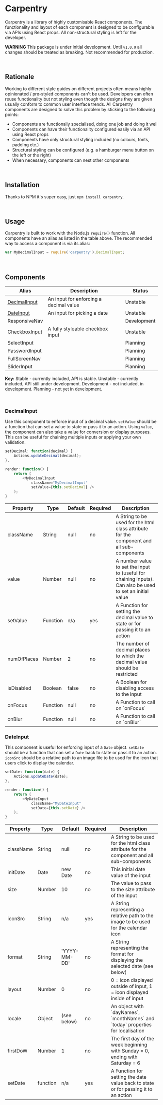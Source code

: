 # Carpentry

Carpentry is a library of highly customisable React components. The functionality and layout
of each component is designed to be configurable via APIs using React props. All non-structural
styling is left for the developer.

**WARNING** This package is under initial development. Until `v1.0.0` all changes should be
treated as breaking. Not recommended for production.

<br>

## Rationale

Working to different style guides on different projects often means highly opinionated /
pre-styled components can't be used. Developers can often reuse functionality but not styling
even though the designs they are given usually conform to common user interface trends. All
Carpentry components are designed to solve this problem by sticking to the following points:

+ Components are functionally specialised, doing one job and doing it well
+ Components can have their functionality configured easily via an API using React props
+ Components have only structural styling included (no colours, fonts, padding etc.)
+ Structural styling can be configured (e.g. a hamburger menu button on the left or the
	right)
+ When necessary, components can nest other components

<br>

## Installation

Thanks to NPM it's super easy, just `npm install carpentry`.

<br>

## Usage

Carpentry is built to work with the Node.js `require()` function. All components have an
alias as listed in the table above. The recommended way to access a component is via its
alias:

``` javascript
var MyDecimalInput = require('carpentry').DecimalInput;
```

<br>

## Components

<table>
	<thead>
		<tr>
			<th>Alias</th>
			<th width="100%">Description</th>
			<th>Status</th>
		</tr>
	</thead>
	<tbody>
		<tr>
			<td><a href="#decimalinput">DecimalInput</a></td>
			<td>An input for enforcing a decimal value</td>
			<td>Unstable</td>
		</tr>
		<tr>
			<td><a href="#dateinput">DateInput</a></td>
			<td>An input for picking a date</td>
			<td>Unstable</td>
		</tr>
		<tr>
			<td>ResponsiveNav</td>
			<td></td>
			<td>Development</td>
		</tr>
		<tr>
			<td>CheckboxInput</td>
			<td>A fully styleable checkbox input</td>
			<td>Unstable</td>
		</tr>
		<tr>
			<td>SelectInput</td>
			<td></td>
			<td>Planning</td>
		</tr>
		<tr>
			<td>PasswordInput</td>
			<td></td>
			<td>Planning</td>
		</tr>
		<tr>
			<td>FullScreenNav</td>
			<td></td>
			<td>Planning</td>
		</tr>
		<tr>
			<td>SliderInput</td>
			<td></td>
			<td>Planning</td>
		</tr>
	</tbody>
</table>

**Key:** Stable - currently included, API is stable. Unstable - currently included, API
still under development. Development - not included, in development. Planning - not yet in
development.

<br>

### DecimalInput

Use this component to enforce input of a decimal value. `setValue` should be a function that
can set a value to state or pass it to an action. Using `value`, the component can also take
a value for conversion or display purposes. This can be useful for chaining multiple inputs
or applying your own validation.

``` javascript
setDecimal: function(decimal) {
	Actions.updateDecimal(decimal);
},

render: function() {
	return (
		<MyDecimalInput
			className="MyDecimalInput"
			setValue={this.setDecimal} />
	);
}
```

<table>
	<thead>
		<tr>
			<th>Property</th>
			<th>Type</th>
			<th>Default</th>
			<th>Required</th>
			<th>Description</th>
		</tr>
	</thead>
	<tbody>
		<tr>
			<td>className</td>
			<td>String</td>
			<td>null</td>
			<td>no</td>
			<td>A String to be used for the html class attribute for the component and all
			sub-components</td>
		</tr>
		<tr>
			<td>value</td>
			<td>Number</td>
			<td>null</td>
			<td>no</td>
			<td>A number value to set the input to (useful for chaining inputs). Can also
			be used to set an initial value</td>
		</tr>
		<tr>
			<td>setValue</td>
			<td>Function</td>
			<td>n/a</td>
			<td>yes</td>
			<td>A Function for setting the decimal value to state or for passing it to an
			action</td>
		</tr>
		<tr>
			<td>numOfPlaces</td>
			<td>Number</td>
			<td>2</td>
			<td>no</td>
			<td>The number of decimal places to which the decimal value should be restricted</td>
		</tr>
		<tr>
			<td>isDisabled</td>
			<td>Boolean</td>
			<td>false</td>
			<td>no</td>
			<td>A Boolean for disabling access to the input</td>
		</tr>
		<tr>
			<td>onFocus</td>
			<td>Function</td>
			<td>null</td>
			<td>no</td>
			<td>A Function to call on `onFocus`</td>
		</tr>
		<tr>
			<td>onBlur</td>
			<td>Function</td>
			<td>null</td>
			<td>no</td>
			<td>A Function to call on `onBlur`</td>
		</tr>
	</tbody>
</table>

### DateInput

This component is useful for enforcing input of a `Date` object. `setDate` should be a
function that can set a `Date` back to state or pass it to an action. `iconSrc` should be
a relative path to an image file to be used for the icon that users click to display the
calendar.

``` javascript
setDate: function(date) {
	Actions.updateDate(date);
},

render: function() {
	return (
		<MyDateInput
			className="MyDateInput"
			setDate={this.setDate} />
	);
}
```

<table>
	<thead>
		<tr>
			<th>Property</th>
			<th>Type</th>
			<th>Default</th>
			<th>Required</th>
			<th>Description</th>
		</tr>
	</thead>
	<tbody>
		<tr>
			<td>className</td>
			<td>String</td>
			<td>null</td>
			<td>no</td>
			<td>A String to be used for the html class attribute for the component and all
			sub-components</td>
		</tr>
		<tr>
			<td>initDate</td>
			<td>Date</td>
			<td>new Date</td>
			<td>no</td>
			<td>This initial date value of the input</td>
		</tr>
		<tr>
			<td>size</td>
			<td>Number</td>
			<td>10</td>
			<td>no</td>
			<td>The value to pass to the size attribute of the input</td>
		</tr>
		<tr>
			<td>iconSrc</td>
			<td>String</td>
			<td>n/a</td>
			<td>yes</td>
			<td>A String representing a relative path to the image to be used for the calendar
			icon</td>
		</tr>
		<tr>
			<td>format</td>
			<td>String</td>
			<td>'YYYY-MM-DD'</td>
			<td>no</td>
			<td>A String representing the format for displaying the selected date (see
			below)</td>
		</tr>
		<tr>
			<td>layout</td>
			<td>Number</td>
			<td>0</td>
			<td>no</td>
			<td>0 = icon displayed outside of input, 1 = icon displayed inside of input</td>
		</tr>
		<tr>
			<td>locale</td>
			<td>Object</td>
			<td>(see below)</td>
			<td>no</td>
			<td>An object with `dayNames`, `monthNames` and `today` properties for
			localisation</td>
		</tr>
		<tr>
			<td>firstDoW</td>
			<td>Number</td>
			<td>1</td>
			<td>no</td>
			<td>The first day of the week beginning with Sunday = 0, ending with Saturday
			= 6</td>
		</tr>
		<tr>
			<td>setDate</td>
			<td>function</td>
			<td>n/a</td>
			<td>yes</td>
			<td>A Function for setting the date value back to state or for passing it to an
			action</td>
		</tr>
	</tbody>
</table>
